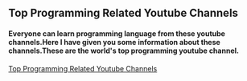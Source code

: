 ## Top Programming Related Youtube Channels

#### Everyone can learn programming language from these youtube channels.Here I have given you some information about these channels.These are the world's top programming youtube channel.

[Top Programming Related Youtube Channels](https://optimistic-wescoff-686bad.netlify.app/ "Top Programming Related Youtube Channels")
